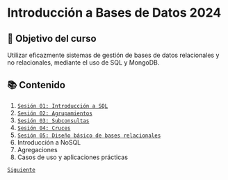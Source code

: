 # Introducción a Bases de Datos 2024

## 🎯 Objetivo del curso

Utilizar eficazmente sistemas de gestión de bases de datos relacionales y no relacionales, mediante el uso de SQL y MongoDB.				

## 📚 Contenido

1. [`Sesión 01: Introducción a SQL`](sesion01/README.md)
1. [`Sesión 02: Agrupamientos`](sesion02/README.md)
1. [`Sesión 03: Subconsultas`](sesion03/README.md)
1. [`Sesión 04: Cruces`](sesion04/README.md)
1. [`Sesión 05: Diseño básico de bases relacionales`](sesion05/README.md)
1. Introducción a NoSQL
1. Agregaciones
1. Casos de uso y aplicaciones prácticas

[`Siguiente`](sesion01/README.md)

